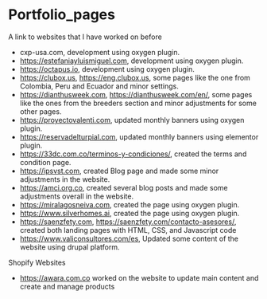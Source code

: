 # Portfolio_pages
A link to websites that I have worked on before 
- cxp-usa.com, development using oxygen plugin.
- https://estefaniayluismiguel.com, development using oxygen plugin.
- https://octapus.io, development using oxygen plugin.
- https://clubox.us, https://eng.clubox.us, some pages like the one from Colombia, Peru and Ecuador and minor settings.
- https://dianthusweek.com, https://dianthusweek.com/en/, some pages like the ones from the breeders section and minor adjustments for some other pages. 
- https://proyectovalenti.com, updated monthly banners using oxygen plugin.
- https://reservadelturpial.com, updated monthly banners using elementor plugin.
- https://33dc.com.co/terminos-y-condiciones/, created the terms and condition page.
- https://ipsvst.com, created Blog page and made some minor adjustments in the website.
- https://amci.org.co, created several blog posts and made some adjustments overall in the website. 
- https://miralagosneiva.com, created the page using oxygen plugin. 
- https://www.silverhomes.ai, created the page using oxygen plugin.
- https://saenzfety.com, https://saenzfety.com/contacto-asesores/, created both landing pages with HTML, CSS, and Javascript code
- https://www.valiconsultores.com/es, Updated some content of the website using drupal platform.

Shopify Websites
- https://awara.com.co worked on the website to update main content and create and manage products
